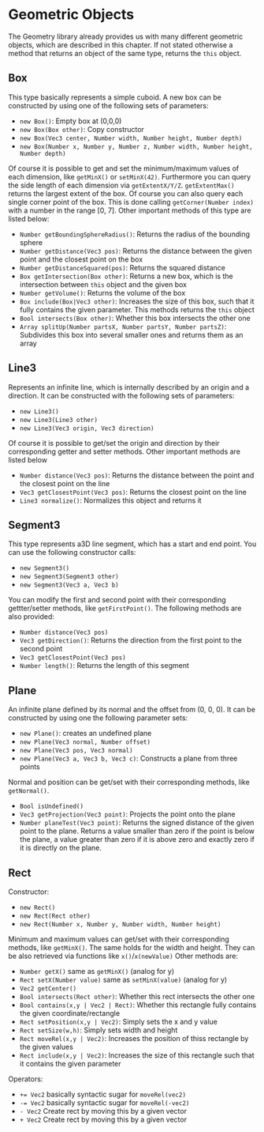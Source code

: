 # Geometric Objects
The Geometry library already provides us with many different geometric objects, which are described in this chapter. If not stated otherwise a method that returns an object of the same type, returns the `this` object.

## Box
This type basically represents a simple cuboid. A new box can be constructed by using one of the following sets of parameters:
* `new Box()`: Empty box at (0,0,0)
* `new Box(Box other)`: Copy constructor
* `new Box(Vec3 center, Number width, Number height, Number depth)`
* `new Box(Number x, Number y, Number z, Number width, Number height, Number depth)`

Of course it is possible to get and set the minimum/maximum values of each dimension, like `getMinX()` or `setMinX(42)`. Furthermore you can query the side length of each dimension via `getExtentX/Y/Z`. `getExtentMax()` returns the largest extent of the box. Of course you can also query each single corner point of the box. This is done calling `getCorner(Number index)` with a number in the range [0, 7].
Other important methods of this type are listed below:

* `Number getBoundingSphereRadius()`: Returns the radius of the bounding sphere
* `Number getDistance(Vec3 pos)`: Returns the distance between the given point and the closest point on the box
* `Number getDistanceSquared(pos)`: Returns the squared distance
* `Box getIntersection(Box other)`: Returns a new box, which is the intersection between `this` object and the given box
* `Number getVolume()`: Returns the volume of the box
* `Box include(Box|Vec3 other)`: Increases the size of this box, such that it fully contains the given parameter. This methods returns the `this` object
* `Bool intersects(Box other)`: Whether this box intersects the other one
* `Array splitUp(Number partsX, Number partsY, Number partsZ)`: Subdivides this box into several smaller ones and returns them as an array


## Line3
Represents an infinite line, which is internally described by an origin and a direction. It can be constructed with the following sets of parameters:
* `new Line3()`
* `new Line3(Line3 other)`
* `new Line3(Vec3 origin, Vec3 direction)`

Of course it is possible to get/set the origin and direction by their corresponding getter and setter methods. Other important methods are listed below

* `Number distance(Vec3 pos)`: Returns the distance between the point and the closest point on the line
* `Vec3 getClosestPoint(Vec3 pos)`: Returns the closest point on the line
* `Line3 normalize()`: Normalizes this object and returns it


## Segment3
This type represents a3D line segment, which has a start and end point. You can use the following constructor calls:
* `new Segment3()`
* `new Segment3(Segment3 other)`
* `new Segment3(Vec3 a, Vec3 b)`

You can modify the first and second point with their corresponding gettter/setter methods, like `getFirstPoint()`.
The following methods are also provided:

* `Number distance(Vec3 pos)`
* `Vec3 getDirection()`: Returns the direction from the first point to the second point
* `Vec3 getClosestPoint(Vec3 pos)`
* `Number length()`: Returns the length of this segment


## Plane
An infinite plane defined by its normal and the offset from (0, 0, 0). It can be constructed by using one the following parameter sets:
* `new Plane()`: creates an undefined plane
* `new Plane(Vec3 normal, Number offset)`
* `new Plane(Vec3 pos, Vec3 normal)`
* `new Plane(Vec3 a, Vec3 b, Vec3 c)`: Constructs a plane from three points

Normal and position can be get/set with their corresponding methods, like `getNormal()`.

* `Bool isUndefined()`
* `Vec3 getProjection(Vec3 point)`: Projects the point onto the plane
* `Number planeTest(Vec3 point)`: Returns the signed distance of the given point to the plane. Returns a value smaller than zero if the point is below the plane, a value greater than zero if it is above zero and exactly zero if it is directly on the plane.


## Rect
Constructor:
* `new Rect()`
* `new Rect(Rect other)`
* `new Rect(Number x, Number y, Number width, Number height)`

Minimum and maximum values can get/set with their corresponding methods, like `getMinX()`. The same holds for the width and height. They can be also retrieved via functions like `x()`/`x(newValue)` Other methods are:
* `Number getX()` same as `getMinX()` (analog for y)
* `Rect setX(Number value)` same as `setMinX(value)` (analog for y)
* `Vec2 getCenter()`
* `Bool intersects(Rect other)`: Whether this rect intersects the other one
* `Bool contains(x,y | Vec2 | Rect)`: Whether this rectangle fully contains the given coordinate/rectangle
* `Rect setPosition(x,y | Vec2)`: Simply sets the x and y value
* `Rect setSize(w,h)`: Simply sets width and height
* `Rect moveRel(x,y | Vec2)`: Increases the position of thiss rectangle by the given values
* `Rect include(x,y | Vec2)`: Increases the size of this rectangle such that it contains the given parameter

Operators:
* `+= Vec2` basically syntactic sugar for `moveRel(vec2)`
* `-= Vec2` basically syntactic sugar for `moveRel(-vec2)`
* `- Vec2` Create rect by moving this by a given vector
* `+ Vec2` Create rect by moving this by a given vector
